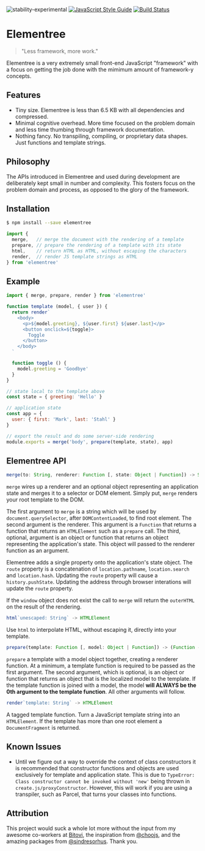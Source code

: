 ![stability-experimental](https://img.shields.io/badge/stability-experimental-orange.svg?style=flat-square) [![JavaScript Style Guide](https://img.shields.io/badge/code_style-standard-brightgreen.svg?style=flat-square)](https://standardjs.com)  [![Build Status](https://img.shields.io/travis/elementreejs/elementree/master.svg?style=flat-square)](https://travis-ci.com/elementreejs/elementree.svg?branch=master)

# Elementree
> "Less framework, more work."

Elementree is a very extremely small front-end JavaScript "framework" with a focus
on getting the job done with the mimimum amount of framework-y concepts.

## Features

* Tiny size. Elementree is less than 6.5 KB with all dependencies and compressed.
* Minimal cognitive overhead. More time focused on the problem domain and less time thumbing through framework documentation.
* Nothing fancy. No transpiling, compiling, or proprietary data shapes. Just functions and template strings.

## Philosophy

The APIs introduced in Elementree and used during development are deliberately kept small in number and complexity. This fosters focus on the problem domain and process, as opposed to the glory of the framework.

## Installation

```sh
$ npm install --save elementree
```

```js
import {
  merge,   // merge the document with the rendering of a template
  prepare, // prepare the rendering of a template with its state
  html,    // return HTML as HTML, without escaping the characters
  render,  // render JS template strings as HTML
} from 'elementree'
```

## Example

```js
import { merge, prepare, render } from 'elementree'

function template (model, { user }) {
  return render`
    <body>
      <p>${model.greeting}, ${user.first} ${user.last}</p>
      <button onclick=${toggle}>
        Toggle
      </button>
    </body>
  `

  function toggle () {
    model.greeting = 'Goodbye'
  }
}

// state local to the template above
const state = { greeting: 'Hello' }

// application state
const app = {
  user: { first: 'Mark', last: 'Stahl' }
}

// export the result and do some server-side rendering
module.exports = merge('body', prepare(template, state), app)
```

## Elementree API

```js
merge(to: String, renderer: Function [, state: Object | Function]) -> String | undefined
```

`merge` wires up a renderer and an optional object representing an application
state and merges it to a selector or DOM element. Simply put, `merge` renders
your root template to the DOM.

The first argument to `merge` is a string which will be used by `document.querySelector`, after `DOMContentLoaded`, to find root element. The second argument is the renderer. This argument is a `Function` that returns a function that returns an `HTMLElement` such as a `prepare` call. The third, optional, argument is an object or function that returns an object representing the application's state. This object will passed to the renderer function as an argument.

Elementree adds a single property onto the application's state object. The `route` property is a concatenation of `location.pathname`, `location.search` and `location.hash`. Updating the `route` property will cause a `history.pushState`. Updating the address through browser interations will update the `route` property.

If the `window` object does not exist the call to `merge` will return the `outerHTML` on the result of the rendering.


```js
html`unescaped: String` -> HTMLElement
```

Use `html` to interpolate HTML, without escaping it, directly into your template.


```js
prepare(template: Function [, model: Object | Function]) -> (Function -> HTMLElement)
```

`prepare` a template with a model object together, creating a renderer function. At a minimum, a template function is required to be passed as the first argument. The second argument, which is optional, is an object or  function that returns an object that is the localized model to the template. If the template function is joined with a model, the model **will ALWAYS be the 0th argument to the template function**. All other arguments will follow.


```js
render`template: String` -> HTMLElement
```

A tagged template function. Turn a JavaScript template string into an `HTMLElement`. If the template has more than one root element a `DocumentFragment` is returned.

## Known Issues

* Until we figure out a way to override the context of class constructors it is recommended that constructor functions and objects are used exclusively for template and application state. This is due to `TypeError: Class constructor cannot be invoked without 'new'` being thrown in `create.js/proxyConstructor`. However, this will work if you are using a transpiler, such as Parcel, that turns your classes into functions.

## Attribution

This project would suck a whole lot more without the input from my awesome co-workers at [Bitovi](https://bitovi.com), the inspiration from [@choojs](https://github.com/choojs), and the amazing packages from [@sindresorhus](https://github.com/sindresorhus). Thank you.